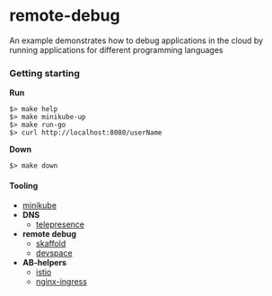# remote-debug

An example demonstrates how to debug applications in the cloud 
by running applications for different programming languages

### Getting starting

**Run**

```
$> make help
$> make minikube-up
$> make run-go
$> curl http://localhost:8080/userName
```

**Down**

```
$> make down
```

#### Tooling

- [minikube](https://minikube.sigs.k8s.io/docs/)
- **DNS**
  - [telepresence](https://www.telepresence.io/)
- **remote debug**
  - [skaffold](https://skaffold.dev/)
  - [devspace](https://devspace.sh/)
- **AB-helpers**
    - [istio](https://istio.io/)
    - [nginx-ingress](https://kubernetes.github.io/ingress-nginx/)
